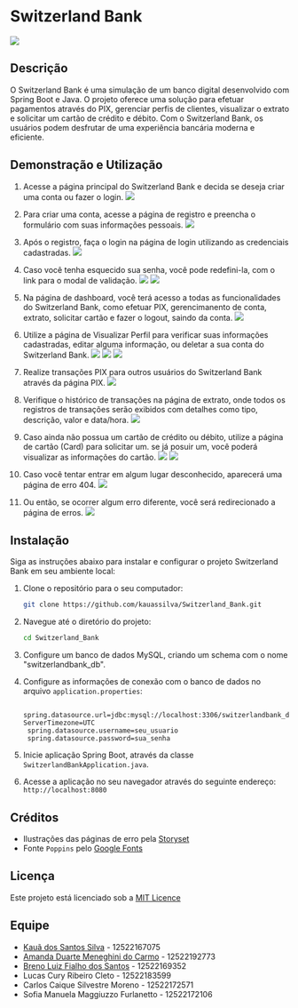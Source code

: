 # Switzerland Bank 
![](switzerland_bank\src\main\resources\static\icons\readme\banner.png)


## Descrição
O Switzerland Bank é uma simulação de um banco digital desenvolvido com Spring Boot e Java. O projeto oferece uma solução para efetuar pagamentos através do PIX, gerenciar perfis de clientes, visualizar o extrato e solicitar um cartão de crédito e débito. Com o Switzerland Bank, os usuários podem desfrutar de uma experiência bancária moderna e eficiente.

## Demonstração e Utilização
1. Acesse a página principal do Switzerland Bank e decida se deseja criar uma conta ou fazer o login.
    ![](switzerland_bank\src\main\resources\static\icons\readme\home-demo.png)

2. Para criar uma conta, acesse a página de registro e preencha o formulário com suas informações pessoais.
    ![](switzerland_bank\src\main\resources\static\icons\readme\register-demo.png)

3. Após o registro, faça o login na página de login utilizando as credenciais cadastradas.
    ![](switzerland_bank\src\main\resources\static\icons\readme\login-demo.png)

4. Caso você tenha esquecido sua senha, você pode redefini-la, com o link para o modal de validação.
    ![](switzerland_bank\src\main\resources\static\icons\readme\forgot-password-demo.png)
    ![](switzerland_bank\src\main\resources\static\icons\readme\change-password-demo.png)

5. Na página de dashboard, você terá acesso a todas as funcionalidades do Switzerland Bank, como efetuar PIX, gerencimanento de conta, extrato, solicitar cartão e fazer o logout, saindo da conta.
    ![](switzerland_bank\src\main\resources\static\icons\readme\dashboard-demo.png)

6. Utilize a página de Visualizar Perfil para verificar suas informações cadastradas, editar alguma informação, ou deletar a sua conta do Switzerland Bank.
    ![](switzerland_bank\src\main\resources\static\icons\readme\account-demo.png)
    ![](switzerland_bank\src\main\resources\static\icons\readme\edit-account-demo.png)
    ![](switzerland_bank\src\main\resources\static\icons\readme\delete-account-demo.png)

7. Realize transações PIX para outros usuários do Switzerland Bank através da página PIX.
    ![](switzerland_bank\src\main\resources\static\icons\readme\pix-demo.png)

8. Verifique o histórico de transações na página de extrato, onde todos os registros de transações serão exibidos com detalhes como tipo, descrição, valor e data/hora.
    ![](switzerland_bank\src\main\resources\static\icons\readme\statement-demo.png)

9.  Caso ainda não possua um cartão de crédito ou débito, utilize a página de cartão (Card) para solicitar um. se já posuir um, você poderá visualizar as informações do cartão.
    ![](switzerland_bank\src\main\resources\static\icons\readme\card-demo.png)
    ![](switzerland_bank\src\main\resources\static\icons\readme\view-card-demo.png)

10. Caso você tentar entrar em algum lugar desconhecido, aparecerá uma página de erro 404.
    ![](switzerland_bank\src\main\resources\static\icons\readme\error-404-demo.png)
11. Ou então, se ocorrer algum erro diferente, você será redirecionado a página de erros.
    ![](switzerland_bank\src\main\resources\static\icons\readme\error-demo.png)

## Instalação
Siga as instruções abaixo para instalar e configurar o projeto Switzerland Bank em seu ambiente local:

1. Clone o repositório para o seu computador:
   ```bash
   git clone https://github.com/kauassilva/Switzerland_Bank.git
   ```
2. Navegue até o diretório do projeto:
   ```bash
   cd Switzerland_Bank
   ```
3. Configure um banco de dados MySQL, criando um schema com o nome "switzerlandbank_db".
4. Configure as informações de conexão com o banco de dados no arquivo `application.properties`:
   
   ```
    spring.datasource.url=jdbc:mysql://localhost:3306/switzerlandbank_db?ServerTimezone=UTC
    spring.datasource.username=seu_usuario
    spring.datasource.password=sua_senha
   ```
5. Inicie aplicação Spring Boot, através da classe `SwitzerlandBankApplication.java`.
6. Acesse a aplicação no seu navegador através do seguinte endereço: `http://localhost:8080`


## Créditos
* Ilustrações das páginas de erro pela [Storyset](https://storyset.com/web)
* Fonte `Poppins` pelo [Google Fonts](https://fonts.google.com/)


## Licença
Este projeto está licenciado sob a [MIT Licence](https://github.com/kauassilva/Switzerland_Bank/blob/main/LICENSE)


## Equipe
* [Kauã dos Santos Silva](https://github.com/kauassilva) - 12522167075
* [Amanda Duarte Meneghini do Carmo](https://github.com/AmandaMeneghini) - 12522192773
* [Breno Luiz Fialho dos Santos](https://github.com/BrenoLuiz19) - 12522169352
* Lucas Cury Ribeiro Cleto - 12522183599
* Carlos Caique Silvestre Moreno - 12522172571
* Sofia Manuela Maggiuzzo Furlanetto - 12522172106